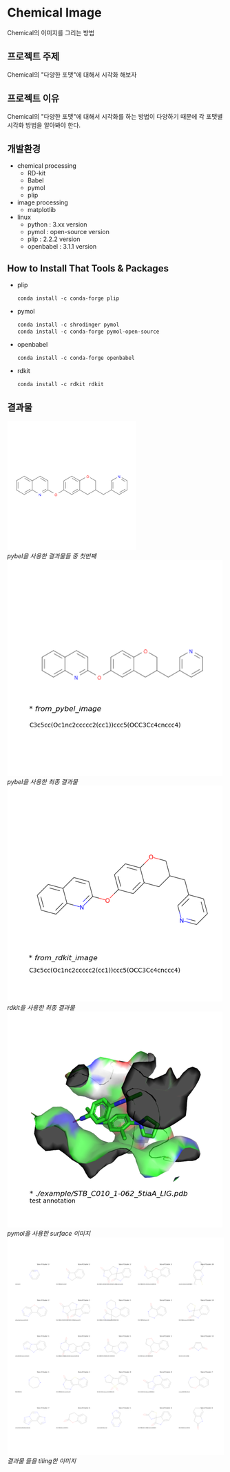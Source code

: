 # Chemical Image
Chemical의 이미지를 그리는 방법

## 프로젝트 주제
Chemical의 "다양한 포맷"에 대해서 시각화 해보자

## 프로젝트 이유
Chemical의 "다양한 포맷"에 대해서 시각화를 하는 방법이 다양하기 때문에 각 포맷별 시각화 방법을 알아봐야 한다.

## 개발환경
* chemical processing
    * RD-kit
    * Babel
    * pymol
    * plip
* image processing    
    * matplotlib
* linux
    * python : 3.xx version
    * pymol : open-source version
    * plip : 2.2.2 version
    * openbabel : 3.1.1 version
    
## How to Install That Tools & Packages
* plip
  
  ```linux
  conda install -c conda-forge plip
  ```
* pymol
    ```linux
  conda install -c shrodinger pymol
  conda install -c conda-forge pymol-open-source
    ```
* openbabel
    ```linux
  conda install -c conda-forge openbabel
  ```
 * rdkit
   ```linux
   conda install -c rdkit rdkit
   ```

## 결과물
![](./bins/images/from_pybel_image.raw.png)   
*pybel을 사용한 결과물들 중 첫번째*   
![](./bins/images/from_pybel_image.png)   
*pybel을 사용한 최종 결과물*   
![](./bins/images/from_rdkit_image.png)   
*rdkit을 사용한 최종 결과물*    
![](./bins/images/test_surface.annot.png)   
*pymol을 사용한 surface 이미지*   
![](./bins/images/001_test.tiled.png)   
*결과물 들을 tiling한 이미지*   

